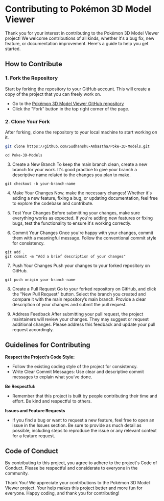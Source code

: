 # Contributing to Pokémon 3D Model Viewer

Thank you for your interest in contributing to the Pokémon 3D Model Viewer project! We welcome contributions of all kinds, whether it's a bug fix, new feature, or documentation improvement. Here's a guide to help you get started.

## How to Contribute

### 1. Fork the Repository
Start by forking the repository to your GitHub account. This will create a copy of the project that you can freely work on.

- Go to the [Pokémon 3D Model Viewer GitHub repository](https://github.com/Sudhanshu-Ambastha/Poke-3D-Models)
- Click the "Fork" button in the top right corner of the page.

### 2. Clone Your Fork
After forking, clone the repository to your local machine to start working on it.

```bash
git clone https://github.com/Sudhanshu-Ambastha/Poke-3D-Models.git
```
```
cd Poke-3D-Models
```
3. Create a New Branch
To keep the main branch clean, create a new branch for your work. It's good practice to give your branch a descriptive name related to the changes you plan to make.
```
git checkout -b your-branch-name
```
4. Make Your Changes
Now, make the necessary changes! Whether it's adding a new feature, fixing a bug, or updating documentation, feel free to explore the codebase and contribute.

5. Test Your Changes
Before submitting your changes, make sure everything works as expected. If you're adding new features or fixing bugs, test the functionality to ensure it's working correctly.

6. Commit Your Changes
Once you're happy with your changes, commit them with a meaningful message. Follow the conventional commit style for consistency.
```
git add .
git commit -m "Add a brief description of your changes"
```
7. Push Your Changes
Push your changes to your forked repository on GitHub.
```
git push origin your-branch-name
```
8. Create a Pull Request
Go to your forked repository on GitHub, and click the "New Pull Request" button. Select the branch you created and compare it with the main repository’s main branch. Provide a clear description of your changes and submit the pull request.

9. Address Feedback
After submitting your pull request, the project maintainers will review your changes. They may suggest or request additional changes. Please address this feedback and update your pull request accordingly.

## Guidelines for Contributing
**Respect the Project’s Code Style:** 
- Follow the existing coding style of the project for consistency.
- Write Clear Commit Messages: Use clear and descriptive commit messages to explain what you’ve done.

**Be Respectful:**
- Remember that this project is built by people contributing their time and effort. Be kind and respectful to others.

**Issues and Feature Requests**
- If you find a bug or want to request a new feature, feel free to open an issue in the Issues section. Be sure to provide as much detail as possible, including steps to reproduce the issue or any relevant context for a feature request.

## Code of Conduct
By contributing to this project, you agree to adhere to the project's Code of Conduct. Please be respectful and considerate to everyone in the community.

Thank You!
We appreciate your contributions to the Pokémon 3D Model Viewer project. Your help makes this project better and more fun for everyone. Happy coding, and thank you for contributing!
